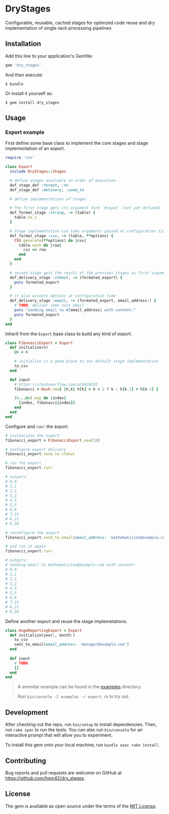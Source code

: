 # DryStages

Configurable, reusable, cached stages for optimzed code reuse and dry implementation of single-tack processing pipelines

## Installation

Add this line to your application's Gemfile:

```ruby
gem 'dry_stages'
```

And then execute:

    $ bundle

Or install it yourself as:

    $ gem install dry_stages

## Usage

### Export example

First define some base class to implement the core stages and stage implementation of an export.
```ruby
require 'csv'

class Export
  include DryStages::Stages

  # define stages available in order of execution
  def_stage_def :format, :to
  def_stage_def :delivery, :send_to

  # define implementations of stages

  # The first stage gets its argument form `#input` (not yet defined)
  def_format_stage :string, -> (table) {
    table.to_s
  }

  # Stage implementation can take arguments passed at configuration time (**options)
  def_format_stage :csv, -> (table, **options) {
    CSV.generate(**options) do |csv|
      table.each do |row|
        csv << row
      end
    end
  }

  # second stage gets the result of the previous stages as first argument
  def_delivery_stage :stdout, -> (formated_export) {
    puts formated_export
  }

  # it also accepts options at configuration time
  def_delivery_stage :email, -> (formated_export, email_address:) {
    # TODO: deliver some nice email
    puts "sending email to #{email_address} with content:"
    puts formated_export
  }
end
```

Inherit from the `Export` base class to build any kind of export.
```ruby
class FibonacciExport < Export
  def initialize(n)
    @n = n

    # initialize is a good place to set default stage implementation
    to_csv
  end

  def input
    # https://stackoverflow.com/a/6420253
    fibonacci = Hash.new{ |h,k| h[k] = k < 2 ? k : h[k-1] + h[k-2] }

    (0...@n).map do |index|
      [index, fibonacci[index]]
    end
  end
end
```

Configure and `run!` the export.
```ruby
# instanciate the export
fibonacci_export = FibonacciExport.new(10)

# configure export delivery
fibonacci_export.send_to_stdout

# run the export
fibonacci_export.run!

# outputs:
# 0,0
# 1,1
# 2,1
# 3,2
# 4,3
# 5,5
# 6,8
# 7,13
# 8,21
# 9,34

# reconfigure the export
fibonacci_export.send_to_email(email_address: 'mathematician@example.com')

# and run it again
fibonacci_export.run!

# outputs:
# sending email to mathematician@example.com with content:
# 0,0
# 1,1
# 2,1
# 3,2
# 4,3
# 5,5
# 6,8
# 7,13
# 8,21
# 9,34
```

Define another export and reuse the stage implemetations.
```ruby
class HugeReportingExport < Export
  def initialize(year:, month:)
    to_csv
    sent_to_email(email_address: 'manager@example.com')
  end
  
  def input
    # TODO
    []
  end
end
```

> A simmilar example can be found in the [examples](examples) directory.
>
> Run `bin/console -I examples -r export.rb` to try out.

## Development

After checking out the repo, run `bin/setup` to install dependencies. Then, run `rake spec` to run the tests. You can also run `bin/console` for an interactive prompt that will allow you to experiment.

To install this gem onto your local machine, run `bundle exec rake install`.

## Contributing

Bug reports and pull requests are welcome on GitHub at https://github.com/hqm42/dry_stages.

## License

The gem is available as open source under the terms of the [MIT License](https://opensource.org/licenses/MIT).
